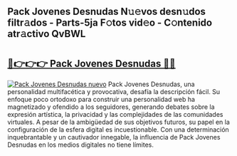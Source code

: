 ## Pack Jovenes Desnudas N𝚞𝚎vos desn𝚞dos filtr𝚊dos - Parts-5ja F𝚘tos vid𝚎o - C𝚘ntenido atr𝚊ctivo QvBWL

# <h2><a href="http://mb8701o.tromn.icu/?c=Pack+Jovenes+Desnudas">🔗👉👉👉 Pack Jovenes Desnudas 🔗🔗</a></h2>

[![Pack Jovenes Desnudas nuevo](https://i.imgur.com/pEAQMta.gif)](http://mb8701o.tromn.icu/?c=Pack+Jovenes+Desnudas)
Pack Jovenes Desnudas, una personalidad multifacética y provocativa, desafía la descripción fácil. Su enfoque poco ortodoxo para construir una personalidad web ha magnetizado y ofendido a los seguidores, generando debates sobre la expresión artística, la privacidad y las complejidades de las comunidades virtuales. A pesar de la ambigüedad de sus objetivos futuros, su papel en la configuración de la esfera digital es incuestionable. Con una determinación inquebrantable y un cautivador innegable, la influencia de Pack Jovenes Desnudas en los medios digitales no tiene límites.
